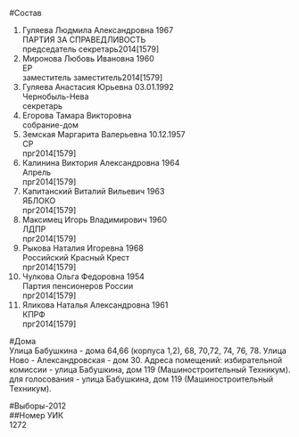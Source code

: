 #Состав  
1. Гуляева Людмила Александровна 1967  
    ПАРТИЯ ЗА СПРАВЕДЛИВОСТЬ  
    председатель секретарь2014[1579]  
2. Миронова Любовь Ивановна 1960  
    ЕР  
    заместитель заместитель2014[1579]  
3. Гуляева Анастасия Юрьевна 03.01.1992  
    Чернобыль-Нева  
    секретарь  
4. Егорова Тамара Викторовна  
    собрание-дом  
5. Земская Маргарита Валерьевна 10.12.1957  
    СР  
    прг2014[1579]  
6. Калинина Виктория Александровна 1964  
    Апрель  
    прг2014[1579]  
7. Капитанский Виталий Вильевич 1963  
    ЯБЛОКО  
    прг2014[1579]  
8. Максимец Игорь Владимирович 1960  
    ЛДПР  
    прг2014[1579]  
9. Рыкова Наталия Игоревна 1968  
    Российский Красный Крест  
    прг2014[1579]  
10. Чулкова Ольга Федоровна 1954  
    Партия пенсионеров России  
    прг2014[1579]  
11. Яликова Наталья Александровна 1961  
    КПРФ  
    прг2014[1579]  
  
#Дома  
Улица Бабушкина - дома 64,66 (корпуса 1,2), 68, 70,72, 74, 76, 78. Улица Ново - Александровская - дом 30. Адреса помещений: избирательной комиссии - улица Бабушкина, дом 119 (Машиностроительный Техникум). для голосования - улица Бабушкина, дом 119 (Машиностроительный Техникум).  
  
#Выборы-2012  
##Номер УИК  
1272  
